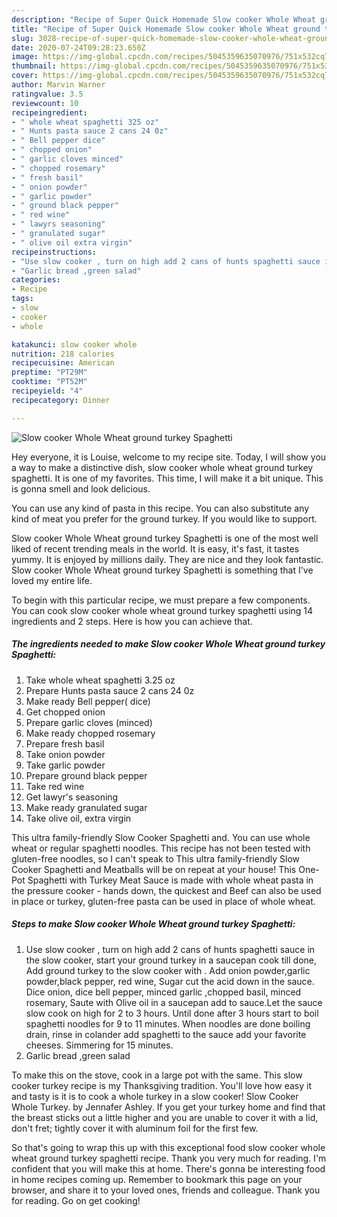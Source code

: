 ```yaml
---
description: "Recipe of Super Quick Homemade Slow cooker Whole Wheat ground turkey Spaghetti"
title: "Recipe of Super Quick Homemade Slow cooker Whole Wheat ground turkey Spaghetti"
slug: 3028-recipe-of-super-quick-homemade-slow-cooker-whole-wheat-ground-turkey-spaghetti
date: 2020-07-24T09:28:23.650Z
image: https://img-global.cpcdn.com/recipes/5045359635070976/751x532cq70/slow-cooker-whole-wheat-ground-turkey-spaghetti-recipe-main-photo.jpg
thumbnail: https://img-global.cpcdn.com/recipes/5045359635070976/751x532cq70/slow-cooker-whole-wheat-ground-turkey-spaghetti-recipe-main-photo.jpg
cover: https://img-global.cpcdn.com/recipes/5045359635070976/751x532cq70/slow-cooker-whole-wheat-ground-turkey-spaghetti-recipe-main-photo.jpg
author: Marvin Warner
ratingvalue: 3.5
reviewcount: 10
recipeingredient:
- " whole wheat spaghetti 325 oz"
- " Hunts pasta sauce 2 cans 24 0z"
- " Bell pepper dice"
- " chopped onion"
- " garlic cloves minced"
- " chopped rosemary"
- " fresh basil"
- " onion powder"
- " garlic powder"
- " ground black pepper"
- " red wine"
- " lawyrs seasoning"
- " granulated sugar"
- " olive oil extra virgin"
recipeinstructions:
- "Use slow cooker , turn on high add 2 cans of hunts spaghetti sauce in the slow cooker, start your ground turkey in a saucepan cook till done, Add ground turkey to the slow cooker with . Add onion powder,garlic powder,black pepper, red wine, Sugar cut the acid down in the sauce.  Dice onion, dice bell pepper, minced garlic ,chopped basil, minced rosemary, Saute with Olive oil in a saucepan add to sauce.Let the sauce slow cook on high for 2 to 3 hours. Until done after 3 hours start to boil spaghetti noodles for 9 to 11 minutes. When noodles are done boiling drain, rinse in colander add spaghetti to the sauce add your favorite cheeses. Simmering for 15 minutes."
- "Garlic bread ,green salad"
categories:
- Recipe
tags:
- slow
- cooker
- whole

katakunci: slow cooker whole 
nutrition: 218 calories
recipecuisine: American
preptime: "PT29M"
cooktime: "PT52M"
recipeyield: "4"
recipecategory: Dinner

---
```



![Slow cooker Whole Wheat ground turkey Spaghetti](https://img-global.cpcdn.com/recipes/5045359635070976/751x532cq70/slow-cooker-whole-wheat-ground-turkey-spaghetti-recipe-main-photo.jpg)

Hey everyone, it is Louise, welcome to my recipe site. Today, I will show you a way to make a distinctive dish, slow cooker whole wheat ground turkey spaghetti. It is one of my favorites. This time, I will make it a bit unique. This is gonna smell and look delicious.

You can use any kind of pasta in this recipe. You can also substitute any kind of meat you prefer for the ground turkey. If you would like to support.

Slow cooker Whole Wheat ground turkey Spaghetti is one of the most well liked of recent trending meals in the world. It is easy, it's fast, it tastes yummy. It is enjoyed by millions daily. They are nice and they look fantastic. Slow cooker Whole Wheat ground turkey Spaghetti is something that I've loved my entire life.


To begin with this particular recipe, we must prepare a few components. You can cook slow cooker whole wheat ground turkey spaghetti using 14 ingredients and 2 steps. Here is how you can achieve that.

<!--inarticleads1-->

##### The ingredients needed to make Slow cooker Whole Wheat ground turkey Spaghetti:

1. Take  whole wheat spaghetti 3.25 oz
1. Prepare  Hunts pasta sauce 2 cans 24 0z
1. Make ready  Bell pepper( dice)
1. Get  chopped onion
1. Prepare  garlic cloves (minced)
1. Make ready  chopped rosemary
1. Prepare  fresh basil
1. Take  onion powder
1. Take  garlic powder
1. Prepare  ground black pepper
1. Take  red wine
1. Get  lawyr&#39;s seasoning
1. Make ready  granulated sugar
1. Take  olive oil, extra virgin


This ultra family-friendly Slow Cooker Spaghetti and. You can use whole wheat or regular spaghetti noodles. This recipe has not been tested with gluten-free noodles, so I can&#39;t speak to This ultra family-friendly Slow Cooker Spaghetti and Meatballs will be on repeat at your house! This One-Pot Spaghetti with Turkey Meat Sauce is made with whole wheat pasta in the pressure cooker - hands down, the quickest and Beef can also be used in place or turkey, gluten-free pasta can be used in place of whole wheat. 

<!--inarticleads2-->

##### Steps to make Slow cooker Whole Wheat ground turkey Spaghetti:

1. Use slow cooker , turn on high add 2 cans of hunts spaghetti sauce in the slow cooker, start your ground turkey in a saucepan cook till done, Add ground turkey to the slow cooker with . Add onion powder,garlic powder,black pepper, red wine, Sugar cut the acid down in the sauce.  Dice onion, dice bell pepper, minced garlic ,chopped basil, minced rosemary, Saute with Olive oil in a saucepan add to sauce.Let the sauce slow cook on high for 2 to 3 hours. Until done after 3 hours start to boil spaghetti noodles for 9 to 11 minutes. When noodles are done boiling drain, rinse in colander add spaghetti to the sauce add your favorite cheeses. Simmering for 15 minutes.
1. Garlic bread ,green salad


To make this on the stove, cook in a large pot with the same. This slow cooker turkey recipe is my Thanksgiving tradition. You&#39;ll love how easy it and tasty is it is to cook a whole turkey in a slow cooker! Slow Cooker Whole Turkey. by Jennafer Ashley. If you get your turkey home and find that the breast sticks out a little higher and you are unable to cover it with a lid, don&#39;t fret; tightly cover it with aluminum foil for the first few. 

So that's going to wrap this up with this exceptional food slow cooker whole wheat ground turkey spaghetti recipe. Thank you very much for reading. I'm confident that you will make this at home. There's gonna be interesting food in home recipes coming up. Remember to bookmark this page on your browser, and share it to your loved ones, friends and colleague. Thank you for reading. Go on get cooking!
